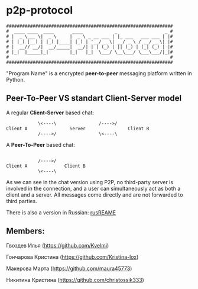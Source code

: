 # p2p-protocol

```
###############################################################
#  ____ ____  ____       ____            _                  _ #
# |  _ \___ \|  _ \     |  _ \ _ __ ___ | |_ ___   ___ ___ | |#
# | |_) |__) | |_) |____| |_) | '__/ _ \| __/ _ \ / __/ _ \| |#
# |  __// __/|  __/_____|  __/| | | (_) | || (_) | (_| (_) | |#
# |_|  |_____|_|        |_|   |_|  \___/ \__\___/ \___\___/|_|#
#                                                             #
###############################################################
```

"Program Name" is a encrypted **peer-to-peer** messaging platform written in Python.

## **Peer-To-Peer** VS standart **Client-Server** model

 A regular **Client-Server** based chat:
```
            \<----\                /---->/  
Client A                Server                Client B 
            /---->/                \<----\
```

 A **Peer-To-Peer** based chat:
```

            /---->/  
Client A              Client B 
            \<----\
```

As we can see in the chat version using P2P, no third-party server is involved in the connection, and a user can simultaneously act as both a client and a server.
All messages come directly and are not forwarded to third parties.


There is also a version in Russian:
[rusREAME](https://github.com/christossik333/p2p-protocol/blob/main/rusREADME.md)

## Members:

Гвоздев Илья (https://github.com/Kvelmi)

Гончарова Кристина (https://github.com/Kristina-lox)

Макерова Марта (https://github.com/maura45773)

Никитина Кристина (https://github.com/christossik333)